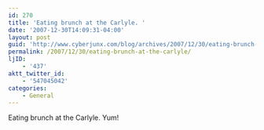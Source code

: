 ```yaml
---
id: 270
title: 'Eating brunch at the Carlyle. '
date: '2007-12-30T14:09:31-04:00'
layout: post
guid: 'http://www.cyberjunx.com/blog/archives/2007/12/30/eating-brunch-at-the-carlyle/'
permalink: /2007/12/30/eating-brunch-at-the-carlyle/
ljID:
    - '437'
aktt_twitter_id:
    - '547045042'
categories:
    - General
---
```


Eating brunch at the Carlyle. Yum!